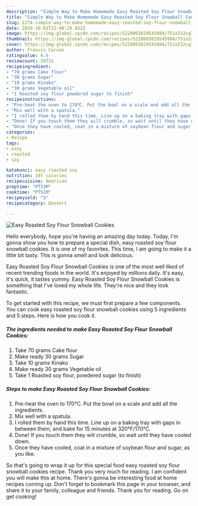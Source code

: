 ```yaml
---
description: "Simple Way to Make Homemade Easy Roasted Soy Flour Snowball Cookies"
title: "Simple Way to Make Homemade Easy Roasted Soy Flour Snowball Cookies"
slug: 2274-simple-way-to-make-homemade-easy-roasted-soy-flour-snowball-cookies
date: 2020-10-03T22:40:29.832Z
image: https://img-global.cpcdn.com/recipes/5228093829545984/751x532cq70/easy-roasted-soy-flour-snowball-cookies-recipe-main-photo.jpg
thumbnail: https://img-global.cpcdn.com/recipes/5228093829545984/751x532cq70/easy-roasted-soy-flour-snowball-cookies-recipe-main-photo.jpg
cover: https://img-global.cpcdn.com/recipes/5228093829545984/751x532cq70/easy-roasted-soy-flour-snowball-cookies-recipe-main-photo.jpg
author: Francis Carson
ratingvalue: 4.6
reviewcount: 39731
recipeingredient:
- "70 grams Cake flour"
- "30 grams Sugar"
- "10 grams Kinako"
- "30 grams Vegetable oil"
- "1 Roasted soy flour powdered sugar to finish"
recipeinstructions:
- "Pre-heat the oven to 170℃. Put the bowl on a scale and add all the ingredients."
- "Mix well with a spatula."
- "I rolled them by hand this time. Line up on a baking tray with gaps in between them, and bake for 15 minutes at 320°F/170°C."
- "Done! If you touch them they will crumble, so wait until they have cooled down."
- "Once they have cooled, coat in a mixture of soybean flour and sugar, as you like."
categories:
- Recipe
tags:
- easy
- roasted
- soy

katakunci: easy roasted soy 
nutrition: 197 calories
recipecuisine: American
preptime: "PT33M"
cooktime: "PT51M"
recipeyield: "3"
recipecategory: Dessert

---
```



![Easy Roasted Soy Flour Snowball Cookies](https://img-global.cpcdn.com/recipes/5228093829545984/751x532cq70/easy-roasted-soy-flour-snowball-cookies-recipe-main-photo.jpg)

Hello everybody, hope you're having an amazing day today. Today, I'm gonna show you how to prepare a special dish, easy roasted soy flour snowball cookies. It is one of my favorites. This time, I am going to make it a little bit tasty. This is gonna smell and look delicious.

Easy Roasted Soy Flour Snowball Cookies is one of the most well liked of recent trending foods in the world. It's enjoyed by millions daily. It's easy, it's quick, it tastes yummy. Easy Roasted Soy Flour Snowball Cookies is something that I've loved my whole life. They're nice and they look fantastic.




To get started with this recipe, we must first prepare a few components. You can cook easy roasted soy flour snowball cookies using 5 ingredients and 5 steps. Here is how you cook it.

<!--inarticleads1-->

##### The ingredients needed to make Easy Roasted Soy Flour Snowball Cookies:

1. Take 70 grams Cake flour
1. Make ready 30 grams Sugar
1. Take 10 grams Kinako
1. Make ready 30 grams Vegetable oil
1. Take 1 Roasted soy flour, powdered sugar (to finish)




<!--inarticleads2-->

##### Steps to make Easy Roasted Soy Flour Snowball Cookies:

1. Pre-heat the oven to 170℃. Put the bowl on a scale and add all the ingredients.
1. Mix well with a spatula.
1. I rolled them by hand this time. Line up on a baking tray with gaps in between them, and bake for 15 minutes at 320°F/170°C.
1. Done! If you touch them they will crumble, so wait until they have cooled down.
1. Once they have cooled, coat in a mixture of soybean flour and sugar, as you like.




So that's going to wrap it up for this special food easy roasted soy flour snowball cookies recipe. Thank you very much for reading. I am confident you will make this at home. There's gonna be interesting food at home recipes coming up. Don't forget to bookmark this page in your browser, and share it to your family, colleague and friends. Thank you for reading. Go on get cooking!
